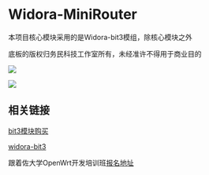 # Widora-MiniRouter

本项目核心模块采用的是Widora-bit3模组，除核心模块之外

底板的版权归务民科技工作室所有，未经准许不得用于商业目的

![](https://i.imgur.com/ktRTXR4.jpg)

![](https://i.imgur.com/yxjKjGx.jpg)

## 相关链接

[bit3模块购买](https://item.taobao.com/item.htm?id=574431774279)

[widora-bit3](http://wiki.widora.cn/brief_bit3)

跟着佐大学OpenWrt开发培训班[报名地址](http://forgotfun.org/2018/04/openwrt-training-2018.html)
